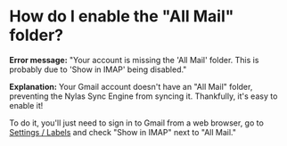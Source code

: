 # How do I enable the "All Mail" folder?

**Error message:** "Your account is missing the 'All Mail' folder. This is probably due to 'Show in IMAP' being disabled."

**Explanation:** Your Gmail account doesn't have an "All Mail" folder, preventing the Nylas Sync Engine from syncing it. Thankfully, it's easy to enable it!

To do it, you'll just need to sign in to Gmail from a web browser, go to [Settings / Labels](https://mail.google.com/mail/#settings/labels) and check "Show in IMAP" next to "All Mail."



